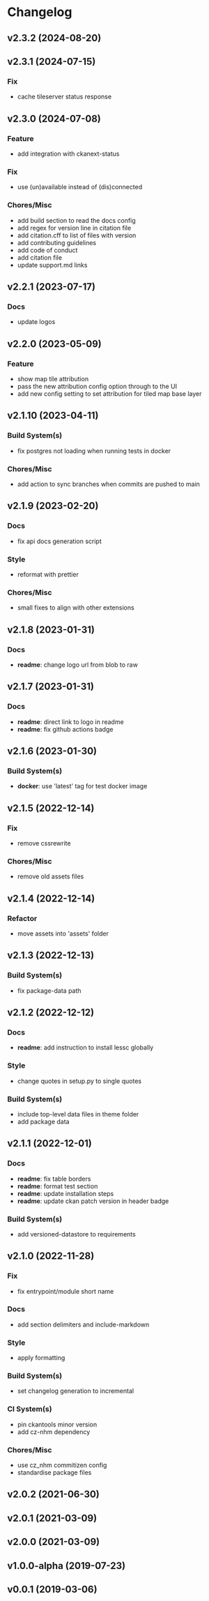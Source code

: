 # Changelog

## v2.3.2 (2024-08-20)

## v2.3.1 (2024-07-15)

### Fix

- cache tileserver status response

## v2.3.0 (2024-07-08)

### Feature

- add integration with ckanext-status

### Fix

- use (un)available instead of (dis)connected

### Chores/Misc

- add build section to read the docs config
- add regex for version line in citation file
- add citation.cff to list of files with version
- add contributing guidelines
- add code of conduct
- add citation file
- update support.md links

## v2.2.1 (2023-07-17)

### Docs

- update logos

## v2.2.0 (2023-05-09)

### Feature

- show map tile attribution
- pass the new attribution config option through to the UI
- add new config setting to set attribution for tiled map base layer

## v2.1.10 (2023-04-11)

### Build System(s)

- fix postgres not loading when running tests in docker

### Chores/Misc

- add action to sync branches when commits are pushed to main

## v2.1.9 (2023-02-20)

### Docs

- fix api docs generation script

### Style

- reformat with prettier

### Chores/Misc

- small fixes to align with other extensions

## v2.1.8 (2023-01-31)

### Docs

- **readme**: change logo url from blob to raw

## v2.1.7 (2023-01-31)

### Docs

- **readme**: direct link to logo in readme
- **readme**: fix github actions badge

## v2.1.6 (2023-01-30)

### Build System(s)

- **docker**: use 'latest' tag for test docker image

## v2.1.5 (2022-12-14)

### Fix

- remove cssrewrite

### Chores/Misc

- remove old assets files

## v2.1.4 (2022-12-14)

### Refactor

- move assets into 'assets' folder

## v2.1.3 (2022-12-13)

### Build System(s)

- fix package-data path

## v2.1.2 (2022-12-12)

### Docs

- **readme**: add instruction to install lessc globally

### Style

- change quotes in setup.py to single quotes

### Build System(s)

- include top-level data files in theme folder
- add package data

## v2.1.1 (2022-12-01)

### Docs

- **readme**: fix table borders
- **readme**: format test section
- **readme**: update installation steps
- **readme**: update ckan patch version in header badge

### Build System(s)

- add versioned-datastore to requirements

## v2.1.0 (2022-11-28)

### Fix

- fix entrypoint/module short name

### Docs

- add section delimiters and include-markdown

### Style

- apply formatting

### Build System(s)

- set changelog generation to incremental

### CI System(s)

- pin ckantools minor version
- add cz-nhm dependency

### Chores/Misc

- use cz_nhm commitizen config
- standardise package files

## v2.0.2 (2021-06-30)

## v2.0.1 (2021-03-09)

## v2.0.0 (2021-03-09)

## v1.0.0-alpha (2019-07-23)

## v0.0.1 (2019-03-06)
